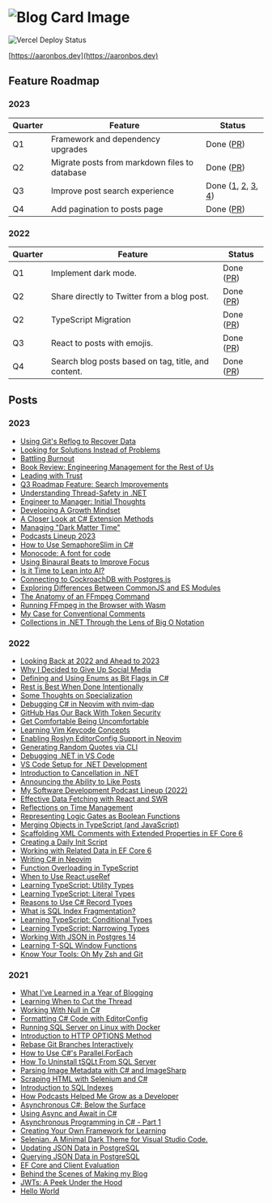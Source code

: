 # ![Blog Card Image](https://aaronbos.dev/static/card-logo.png)

![Vercel Deploy Status](https://img.shields.io/github/deployments/aaronmbos/personal-site/production?label=Vercel&logo=vercel&logoColor=white)

[https://aaronbos.dev](https://aaronbos.dev)

## Feature Roadmap

### 2023

| Quarter | Feature                                       | Status                                                                                                                                                                                                                                    |
| ------- | --------------------------------------------- | ----------------------------------------------------------------------------------------------------------------------------------------------------------------------------------------------------------------------------------------- |
| Q1      | Framework and dependency upgrades             | Done ([PR](https://github.com/aaronmbos/personal-site/pull/24))                                                                                                                                                                           |
| Q2      | Migrate posts from markdown files to database | Done ([PR](https://github.com/aaronmbos/personal-site/pull/33))                                                                                                                                                                           |
| Q3      | Improve post search experience                | Done ([1](https://github.com/aaronmbos/personal-site/pull/40), [2](https://github.com/aaronmbos/personal-site/pull/42), [3](https://github.com/aaronmbos/personal-site/pull/43), [4](https://github.com/aaronmbos/personal-site/pull/46)) |
| Q4      | Add pagination to posts page                  | Done ([PR](https://github.com/aaronmbos/personal-site/pull/51))                                                                                                                                                                           |

### 2022

| Quarter | Feature                                             | Status                                                          |
| ------- | --------------------------------------------------- | --------------------------------------------------------------- |
| Q1      | Implement dark mode.                                | Done ([PR](https://github.com/aaronmbos/personal-site/pull/1))  |
| Q2      | Share directly to Twitter from a blog post.         | Done ([PR](https://github.com/aaronmbos/personal-site/pull/2))  |
| Q2      | TypeScript Migration                                | Done ([PR](https://github.com/aaronmbos/personal-site/pull/3))  |
| Q3      | React to posts with emojis.                         | Done ([PR](https://github.com/aaronmbos/personal-site/pull/4))  |
| Q4      | Search blog posts based on tag, title, and content. | Done ([PR](https://github.com/aaronmbos/personal-site/pull/14)) |

## Posts

### 2023

- [Using Git's Reflog to Recover Data](https://aaronbos.dev/posts/recover-data-with-git-reflog)
- [Looking for Solutions Instead of Problems](https://aaronbos.dev/posts/solutions-over-problems)
- [Battling Burnout](https://aaronbos.dev/posts/battling-burnout)
- [Book Review: Engineering Management for the Rest of Us](https://aaronbos.dev/posts/engineering-management-for-the-rest-of-us-review)
- [Leading with Trust](https://aaronbos.dev/posts/leading-with-trust)
- [Q3 Roadmap Feature: Search Improvements](https://aaronbos.dev/posts/q3-feature-improved-search)
- [Understanding Thread-Safety in .NET](https://aaronbos.dev/posts/understand-thread-safety-dotnet)
- [Engineer to Manager: Initial Thoughts](https://aaronbos.dev/posts/engineer-to-manager-initial-thoughts)
- [Developing A Growth Mindset](https://aaronbos.dev/posts/devloping-growth-mindset)
- [A Closer Look at C# Extension Methods](https://aaronbos.dev/posts/closer-look-csharp-extension-methods)
- [Managing "Dark Matter Time"](https://aaronbos.dev/posts/manage-dark-matter-time)
- [Podcasts Lineup 2023](https://aaronbos.dev/posts/podcast-lineup-2023)
- [How to Use SemaphoreSlim in C#](https://aaronbos.dev/posts/how-to-use-semaphoreslim-csharp)
- [Monocode: A font for code](https://aaronbos.dev/posts/monocode-font)
- [Using Binaural Beats to Improve Focus](https://aaronbos.dev/posts/binaural-beats-focus)
- [Is it Time to Lean into AI?](https://aaronbos.dev/posts/lean-into-ai)
- [Connecting to CockroachDB with Postgres.js](https://aaronbos.dev/posts/connect-cockroachdb-postgresjs)
- [Exploring Differences Between CommonJS and ES Modules](https://aaronbos.dev/posts/commonjs-vs-es-module)
- [The Anatomy of an FFmpeg Command](https://aaronbos.dev/posts/ffmpeg-command-anatomy)
- [Running FFmpeg in the Browser with Wasm](https://aaronbos.dev/posts/ffmpeg-wasm-browser)
- [My Case for Conventional Comments](https://aaronbos.dev/posts/case-for-conventional-comments)
- [Collections in .NET Through the Lens of Big O Notation](https://aaronbos.dev/posts/dotnet-collections-big-o)

### 2022

- [Looking Back at 2022 and Ahead to 2023](https://aaronbos.dev/posts/2022-year-in-review)
- [Why I Decided to Give Up Social Media](https://aaronbos.dev/posts/quit-social-media)
- [Defining and Using Enums as Bit Flags in C#](https://aaronbos.dev/posts/csharp-flags-enum)
- [Rest is Best When Done Intentionally](https://aaronbos.dev/posts/intentional-rest)
- [Some Thoughts on Specialization](https://aaronbos.dev/posts/thoughts-on-specialization)
- [Debugging C# in Neovim with nvim-dap](https://aaronbos.dev/posts/debugging-csharp-neovim-nvim-dap)
- [GitHub Has Our Back With Token Security](https://aaronbos.dev/posts/github-revoke-token-on-push)
- [Get Comfortable Being Uncomfortable](https://aaronbos.dev/posts/comfortable-being-uncomfortable)
- [Learning Vim Keycode Concepts](https://aaronbos.dev/posts/vim-keycode-concepts)
- [Enabling Roslyn EditorConfig Support in Neovim](https://aaronbos.dev/posts/dotnet-roslyn-editorconfig-neovim)
- [Generating Random Quotes via CLI](https://aaronbos.dev/posts/quote-api-terminal)
- [Debugging .NET in VS Code](https://aaronbos.dev/posts/debug-dotnet-vs-code)
- [VS Code Setup for .NET Development](https://aaronbos.dev/posts/vs-code-dotnet-setup)
- [Introduction to Cancellation in .NET](https://aaronbos.dev/posts/cancellation-csharp-dotnet)
- [Announcing the Ability to Like Posts](https://aaronbos.dev/posts/announce-like-post)
- [My Software Development Podcast Lineup (2022)](https://aaronbos.dev/posts/software-podcasts-2022)
- [Effective Data Fetching with React and SWR](https://aaronbos.dev/posts/swr-nextjs-react)
- [Reflections on Time Management](https://aaronbos.dev/posts/time-management-reflections)
- [Representing Logic Gates as Boolean Functions](https://aaronbos.dev/posts/logic-gates-boolean-functions)
- [Merging Objects in TypeScript (and JavaScript)](https://aaronbos.dev/posts/merge-objects-typescript-javascript)
- [Scaffolding XML Comments with Extended Properties in EF Core 6](https://aaronbos.dev/posts/ef-core-6-extended-property-comments)
- [Creating a Daily Init Script](https://aaronbos.dev/posts/daily-init-script)
- [Working with Related Data in EF Core 6](https://aaronbos.dev/posts/ef-core-6-related-data)
- [Writing C# in Neovim](https://aaronbos.dev/posts/csharp-dotnet-neovim)
- [Function Overloading in TypeScript](https://aaronbos.dev/posts/function-overload-typescript)
- [When to Use React.useRef](https://aaronbos.dev/posts/using-react-useref-hook)
- [Learning TypeScript: Utility Types](https://aaronbos.dev/posts/typescript-utility-types)
- [Learning TypeScript: Literal Types](https://aaronbos.dev/posts/typescript-literal-types)
- [Reasons to Use C# Record Types](https://aaronbos.dev/posts/csharp-record-types)
- [What is SQL Index Fragmentation?](https://aaronbos.dev/posts/sql-server-index-fragmentation)
- [Learning TypeScript: Conditional Types](https://aaronbos.dev/posts/typescript-conditional-types)
- [Learning TypeScript: Narrowing Types](https://aaronbos.dev/posts/typescript-narrowing)
- [Working With JSON in Postgres 14](https://aaronbos.dev/posts/postgres-14-json)
- [Learning T-SQL Window Functions](https://aaronbos.dev/posts/learn-tsql-window-functions)
- [Know Your Tools: Oh My Zsh and Git](https://aaronbos.dev/posts/ohmyzsh-git)

### 2021

- [What I've Learned in a Year of Blogging](https://aaronbos.dev/posts/2021-year-review)
- [Learning When to Cut the Thread](https://aaronbos.dev/posts/learn-to-cut-thread)
- [Working With Null in C#](https://aaronbos.dev/posts/handling-null-references)
- [Formatting C# Code with EditorConfig](https://aaronbos.dev/posts/csharp-dotnet-editorconfig)
- [Running SQL Server on Linux with Docker](https://aaronbos.dev/posts/sql-server-linux-docker-compose)
- [Introduction to HTTP OPTIONS Method](https://aaronbos.dev/posts/http-options-introduction)
- [Rebase Git Branches Interactively](https://aaronbos.dev/posts/git-rebase-interactive)
- [How to Use C#'s Parallel.ForEach](https://aaronbos.dev/posts/parallel-foreach-csharp)
- [How To Uninstall tSQLt From SQL Server](https://aaronbos.dev/posts/uninstall-tsqlt-sqlserver)
- [Parsing Image Metadata with C# and ImageSharp](https://aaronbos.dev/posts/iptc-metadata-csharp-imagesharp)
- [Scraping HTML with Selenium and C#](https://aaronbos.dev/posts/selenium-csharp-scraping)
- [Introduction to SQL Indexes](https://aaronbos.dev/posts/sql-index-introduction)
- [How Podcasts Helped Me Grow as a Developer](https://aaronbos.dev/posts/software-podcast-dev-growth)
- [Asynchronous C#: Below the Surface](https://aaronbos.dev/posts/async-csharp-below-surface)
- [Using Async and Await in C#](https://aaronbos.dev/posts/async-await-csharp)
- [Asynchronous Programming in C# - Part 1](https://aaronbos.dev/posts/async-csharp-pt1)
- [Creating Your Own Framework for Learning](https://aaronbos.dev/posts/learning-framework)
- [Selenian. A Minimal Dark Theme for Visual Studio Code.](https://aaronbos.dev/posts/selenian-vs-code-theme)
- [Updating JSON Data in PostgreSQL](https://aaronbos.dev/posts/update-json-postgresql)
- [Querying JSON Data in PostgreSQL](https://aaronbos.dev/posts/query-postgresql-json)
- [EF Core and Client Evaluation](https://aaronbos.dev/posts/efcore-client-evaluation)
- [Behind the Scenes of Making my Blog](https://aaronbos.dev/posts/blog-behind-the-scenes)
- [JWTs: A Peek Under the Hood](https://aaronbos.dev/posts/jwt-under-the-hood)
- [Hello World](https://aaronbos.dev/posts/hello-world)
